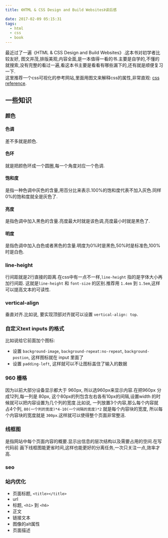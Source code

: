 ```yaml
---
title: 《HTML & CSS Design and Build Websites》读后感

date: 2017-02-09 05:15:31
tags:
  - html
  - css
  - book
---
```


最近过了一遍《HTML & CSS Design and Build Websites》.这本书对初学者比较友好,
图文并茂,排版美观,内容全面,是一本值得一看的书.主要是自学的,不懂的就搜索,没有完整的看过一遍,看这本书主要是看看有哪些漏下的,还有就是顺便复习一下.   
这里推荐一个css可视化的参考网站,里面用图文来解释css的属性,非常直观: [css reference](http://cssreference.io/).

## 一些知识
### 颜色
#### 色调
差不多就是颜色.

#### 色环
就是把颜色环成一个圆圈,每一个角度对应一个色调.

#### 饱和度
是指一种色调中灰色的含量,用百分比来表示.100%的饱和度代表不加入灰色.同样0%的饱和度就全是灰色了.

#### 亮度
是指色调中加入黑色的含量.亮度最大时就是该色调,亮度最小时就是黑色了.

#### 明度
是指色调中加入白色或者黑色的含量.明度为0%时是黑色,50%时是标准色,100%时是白色.

### line-height
行间距就是2行直接的距离.在css中有一点不一样,`line-height` 指的是字体大小再加行间距. 这就是`line-height` 和 `font-size` 的区别.推荐用 `1.4em` 到 `1.5em`,这样可以提高文本的可读性.

### vertical-align
垂直对齐.比如说, 要实现顶部对齐就可以设置 `vertical-align: top`.

### 自定义text inputs 的格式
比如说给它前面加个图标:
- 设置 `background-image`, `background-repeat:no-repeat`, `background-postion`,
这样图标就在 input 里面了
- 设置 `padding-left`, 这样就可以不让图标盖住了输入的数据

### 960 栅格
因为以前大部分设备显示都大于 960px, 所以选960px来显示内容.在把960px
分成12列,每一列是 80px, 这个80px的列包含左右各有10px的间隔,设置width
的时候就可以把内容设置为几个列的宽度.比如说, 一列放置3个内容,那么每个内容就
占4个列, `80(一个列的宽度)*4-10(一个间隔的宽度)*2` 就是每个内容块的宽度,
所以每个内容块的宽度就是 `300px`.这样就可以使得整个页面非常整洁.

### 线框图
是指网站中每个页面内容的概要.显示出信息的层次结构以及需要占用的空间.在写代码前
画下线框图能更省时间,这样也能更好的分离任务,一次只关注一点,效率才高.

### seo
### 站内优化
- 页面标题, `<title></title>`
- url
- 标题, `<h1>` 到 `<h6>`
- 正文
- 链接文本
- 图像的alt属性
- 页面描述
